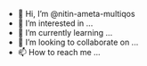 - 👋 Hi, I’m @nitin-ameta-multiqos
- 👀 I’m interested in ...
- 🌱 I’m currently learning ...
- 💞️ I’m looking to collaborate on ...
- 📫 How to reach me ...

<!---
nitin-ameta-multiqos/nitin-ameta-multiqos is a ✨ special ✨ repository because its `README.md` (this file) appears on your GitHub profile.
You can click the Preview link to take a look at your changes.
--->
